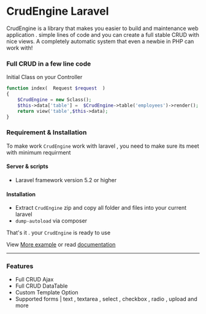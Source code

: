 # CrudEngine Laravel
CrudEngine is a library that makes you  easier to build and maintenance web application . simple lines of code and you can create a full stable CRUD with nice views. A completely automatic system that even a newbie in PHP can work with! 


### Full CRUD in a few line code
Initial Class on your Controller
```php
function index(  Request $request  )
{
	$CrudEngine = new Sclass();
	$this->data['table'] =  $CrudEngine->table('employees')->render();
	return view('table',$this->data);
}
```


### Requirement & Installation
To make work `CrudEngine` work with laravel , you need to make sure its meet with minimum requirment

#### Server & scripts
* Laravel framework version 5.2 or higher

#### Installation

* Extract `CrudEngine` zip and copy all folder and files into your current laravel
* `dump-autoload` via composer

That's it . your `CrudEngine` is ready to use 

View [More example](https://crudengine.sximo5.net/)  or read [documentation](https://github.com/Sximo5/Crud-Engine-Laravel/wiki) 


***


### Features 

* Full CRUD Ajax
* Full CRUD DataTable
* Custom Template Option
* Supported forms | text , textarea , select , checkbox , radio , upload and more


 

